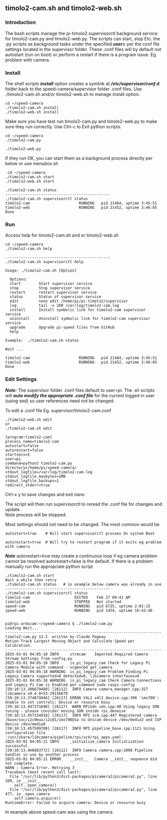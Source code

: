 ## timolo2-cam.sh and timolo2-web.sh
### Introduction
The bash scripts manage the pi-timolo2 supervisorctl background service for timolo2-cam.py and timolo2-web.py.
The scripts can start, stop Etc. the .py scripts as background tasks under the specified ***user=*** per the conf file settings located in
the supervisor folder.
These .conf files will by default not autostart (run on boot) or perform a restart if there is a program issue.
Eg problem with camera.

### Install

The shell scripts ***install*** option creates a symlink at ***/etc/supervisor/conf.d*** folder back
to the speed-camera/supervisor folder .conf files.  Use ./timolo2-cam.sh and/or timolo2-web.sh to manage install option.

    cd ~/speed-camera
    ./timolo2-cam.sh install
    ./timolo2-web.sh install
	
Make sure you have test run timolo2-cam.py and timolo2-web.py to make sure they run correctly.
Use Ctrl-c to Exit python scripts.

    cd ~/speed-camera
    ./timolo2-cam.py
	
    ./timolo2-web.py
	
If they run OK, you can start them as a background process directly per below or use menubox.sh

     cd ~/speed-camera
    ./timolo2-cam.sh start
    ./timolo2-web.sh start
	
	./timolo2-cam.sh status	
	-----------------------------------------------
	./timolo2-cam.sh supervisorctl status
    timolo2-cam                      RUNNING   pid 21464, uptime 3:45:51
    timolo2-web                      RUNNING   pid 21452, uptime 3:46:05
    Done	

### Run
Access help for timolo2-cam.sh and or timolo2-web.sh

    cd ~/speed-camera
    ./timolo2-cam.sh help

    -----------------------------------------------
    ./timolo2-cam.sh supervisorctl help

    Usage: ./timolo2-cam.sh [Option]

      Options:
      start        Start supervisor service
      stop         Stop supervisor service
      restart      restart supervisor service
      status       Status of supervisor service
      edit         nano edit /home/pi/pi-timolo2/supervisor
      log          tail -n 200 /var/log/timolo2-cam.log
      install      Install symbolic link for timolo2-cam supervisor service
      uninstall    Uninstall symbolic link for timolo2-cam supervisor service
      upgrade      Upgrade pi-speed files from GitHub
      help

    Example:  ./timolo2-cam.sh status

    Wait ...

    timolo2-cam                      RUNNING   pid 21464, uptime 3:45:51
    timolo2-web                      RUNNING   pid 21452, uptime 3:46:05
    Done

	
### Edit Settings 	
***Note:*** The supervisor folder .conf files default to user=pi. 
The .sh scripts will ***auto modify the appropriate .conf file***
for the current logged in user (using sed) so user references need not be changed.

To edit a .conf file Eg. supervisor/timolo2-cam.conf

    ./timolo2-web.sh edit
    or
    ./timolo2-cam.sh edit

	[program:timolo2-cam]
	process_name=timolo2-cam
	autostart=false
	autorestart=false
	startsecs=5
	user=pi
	command=python3 timolo2-cam.py
	directory=/home/pi/speed-camera/
	stdout_logfile=/var/log/timolo2-cam.log
	stdout_logfile_maxbytes=1MB
	stdout_logfile_backups=1
	redirect_stderr=true

Ctrl-x y to save changes and exit nano

The script will then run supervisorctl to reread the .conf file for changes and update.  
Note process will be stopped.

Most settings should not need to be changed. The most common would be

	autostart=true    # Will start supervisorctl procees On system Boot

	autorestart=true  # Will try to restart program if it exits eg problem with camera

***Note*** autorestart=true may create a continuous loop if eg camera problem cannot be resolved
autorestart=false is the default. If there is a problem manually run the appropriate python script

    ./timolo2-cam.sh start
	Wait a while then retry
	./timolo2-cam.sh status   # in example below camera was already in use
	-----------------------------------------------
	./timolo2-cam.sh supervisorctl status
	timolo2-cam                    EXITED    Feb 27 09:41 AM
	timolo2-web                    STOPPED   Not started
	speed-cam                      RUNNING   pid 6725, uptime 2:01:15
	speed-web                      RUNNING   pid 1454, uptime 16:43:46


	pi@rpi-arducam:~/speed-camera $ ./timolo2-cam.py
	Loading Wait...
	----------------------------------------------------------------------
	timolo2-cam.py 13.2  written by Claude Pageau
	Motion Track Largest Moving Object and Calculate Speed per Calibration.
	----------------------------------------------------------------------
	2025-03-01 04:05:18 INFO     strmcam    Imported Required Camera Stream Settings from config.py
	2025-03-01 04:05:18 INFO     is_pi_legacy_cam Check for Legacy Pi Camera Module with command - vcgencmd get_camera
	2025-03-01 04:05:18 WARNING  is_pi_legacy_cam Problem Finding Pi Legacy Camera supported=0 detected=0, libcamera interfaces=0
	2025-03-01 04:05:18 WARNING  is_pi_legacy_cam Check Camera Connections and Legacy Pi Cam is Enabled per command sudo raspi-config
	[59:10:13.306679480] [26112]  INFO Camera camera_manager.cpp:327 libcamera v0.4.0+53-29156679
	[59:10:13.374879946] [26117] ERROR V4L2 v4l2_device.cpp:390 'imx708': Unable to set controls: Device or resource busy
	[59:10:13.447371690] [26117]  WARN RPiSdn sdn.cpp:40 Using legacy SDN tuning - please consider moving SDN inside rpi.denoise
	[59:10:13.457334918] [26117]  INFO RPI vc4.cpp:447 Registered camera /base/soc/i2c0mux/i2c@1/imx708@1a to Unicam device /dev/media3 and ISP device /dev/media0
	[59:10:13.457599708] [26117]  INFO RPI pipeline_base.cpp:1121 Using configuration file '/usr/share/libcamera/pipeline/rpi/vc4/rpi_apps.yaml'
	2025-03-01 04:05:21 INFO     _initialize_camera Initialization successful.
	[59:10:13.466883772] [26112]  INFO Camera camera.cpp:1008 Pipeline handler in use by another process
	2025-03-01 04:05:21 ERROR    __init__   Camera __init__ sequence did not complete.
	WARN : Camera Error. Retrying 3
	Traceback (most recent call last):
	  File "/usr/lib/python3/dist-packages/picamera2/picamera2.py", line 269, in __init__
		self._open_camera()
	  File "/usr/lib/python3/dist-packages/picamera2/picamera2.py", line 477, in _open_camera
		self.camera.acquire()
	RuntimeError: Failed to acquire camera: Device or resource busy


In example above speed-cam was using the camera



